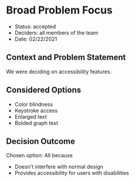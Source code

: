 # Broad Problem Focus

* Status: accepted
* Deciders: all members of the team
* Date: 02/22/2021

## Context and Problem Statement

We were deciding on accessibility features.

## Considered Options

* Color blindness
* Keystroke access
* Enlarged text
* Bolded graph text

## Decision Outcome

Chosen option: All because

* Doesn't interfere with normal design
* Provides accessibility for users with disabilities

